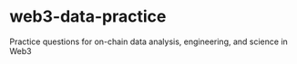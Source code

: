 # web3-data-practice
Practice questions for on-chain data analysis, engineering, and science in Web3
